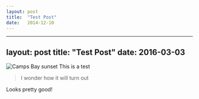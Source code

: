 ```yaml
---
layout: post
title:  "Test Post"
date:   2014-12-10
---
```



---
layout: post
title:  "Test Post"
date:   2016-03-03
---

![Camps Bay sunset]({{site.baseurl}}/assets/img/CNV00005.JPG)
<span class="dropcap">T</span>his is a test

<blockquote> I wonder how it will turn out </blockquote>

Looks pretty good!
